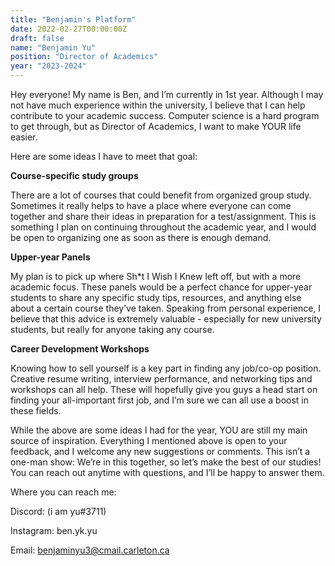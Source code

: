 ```yaml
---
title: "Benjamin's Platform"
date: 2022-02-27T00:00:00Z
draft: false
name: "Benjamin Yu"
position: "Director of Academics"
year: "2023-2024"
---
```


Hey everyone! My name is Ben, and I’m currently in 1st year. Although I may not have much experience within the university, I believe that I can help contribute to your academic success. Computer science is a hard program to get through, but as Director of Academics, I want to make YOUR life easier.

Here are some ideas I have to meet that goal:

**Course-specific study groups**

There are a lot of courses that could benefit from organized group study. Sometimes it really helps to have a place where everyone can come together and share their ideas in preparation for a test/assignment. This is something I plan on continuing throughout the academic year, and I would be open to organizing one as soon as there is enough demand.

**Upper-year Panels**

My plan is to pick up where Sh*t I Wish I Knew left off, but with a more academic focus. These panels would be a perfect chance for upper-year students to share any specific study tips, resources, and anything else about a certain course they’ve taken. Speaking from personal experience, I believe that this advice is extremely valuable - especially for new university students, but really for anyone taking any course.

**Career Development Workshops**

Knowing how to sell yourself is a key part in finding any job/co-op position. Creative resume writing, interview performance, and networking tips and workshops can all help. These will hopefully give you guys a head start on finding your all-important first job, and I’m sure we can all use a boost in these fields.

While the above are some ideas I had for the year, YOU are still my main source of inspiration. Everything I mentioned above is open to your feedback, and I welcome any new suggestions or comments. This isn’t a one-man show: We’re in this together, so let’s make the best of our studies! You can reach out anytime with questions, and I’ll be happy to answer them.

Where you can reach me:

Discord: (i am yu#3711)

Instagram: ben.yk.yu

Email: benjaminyu3@cmail.carleton.ca

